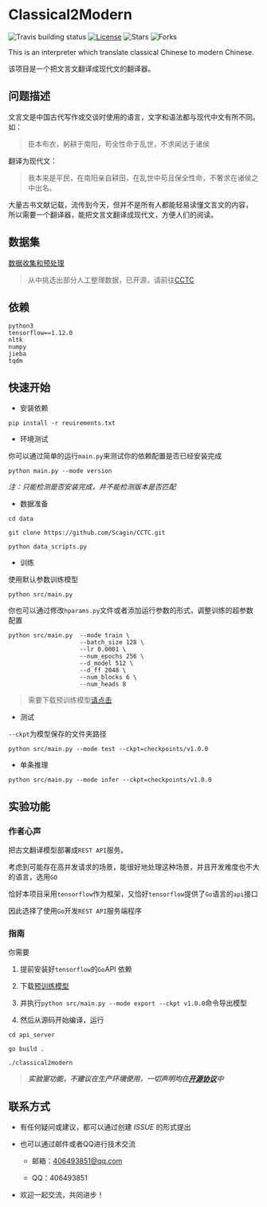 # Classical2Modern

![Travis building status](https://img.shields.io/travis/scagin/Classical2Modern/master)
[![License](https://img.shields.io/github/license/scagin/Classical2Modern)](https://github.com/Scagin/Classical2Modern/blob/master/LICENSE)
![Stars](https://img.shields.io/github/stars/scagin/Classical2Modern)
![Forks](https://img.shields.io/github/forks/scagin/Classical2Modern)

This is an interpreter which translate classical Chinese to modern Chinese.

该项目是一个把文言文翻译成现代文的翻译器。

## 问题描述

文言文是中国古代写作或交谈时使用的语言，文字和语法都与现代中文有所不同。如：
> 臣本布衣，躬耕于南阳，苟全性命于乱世，不求闻达于诸侯

翻译为现代文：
> 我本来是平民，在南阳亲自耕田，在乱世中苟且保全性命，不奢求在诸侯之中出名。

大量古书文献记载，流传到今天，但并不是所有人都能轻易读懂文言文的内容，
所以需要一个翻译器，能把文言文翻译成现代文，方便人们的阅读。

## 数据集

[数据收集和预处理](data)

> 从中挑选出部分人工整理数据，已开源，请前往[CCTC](https://github.com/Scagin/CCTC)

## 依赖

```
python3
tensorflow==1.12.0
nltk
numpy
jieba
tqdm
```

## 快速开始

- 安装依赖

```shell script
pip install -r reuirements.txt
```

- 环境测试

你可以通过简单的运行`main.py`来测试你的依赖配置是否已经安装完成

```shell script
python main.py --mode version
```

*注：只能检测是否安装完成，并不能检测版本是否匹配*

- 数据准备

```
cd data

git clone https://github.com/Scagin/CCTC.git

python data_scripts.py
```

- 训练

使用默认参数训练模型

```
python src/main.py
```

你也可以通过修改`hparams.py`文件或者添加运行参数的形式，调整训练的超参数配置

```
python src/main.py  --mode train \
                    --batch_size 128 \
                    --lr 0.0001 \
                    --num_epochs 256 \
                    --d_model 512 \
                    --d_ff 2048 \
                    --num_blocks 6 \
                    --num_heads 8
```

> 需要下载预训练模型[请点击](https://pan.baidu.com/s/1WGJ8G8w8BU7qzTZhiuFdsw)

- 测试

`--ckpt`为模型保存的文件夹路径

```
python src/main.py --mode test --ckpt=checkpoints/v1.0.0
```

- 单条推理

```
python src/main.py --mode infer --ckpt=checkpoints/v1.0.0
```

## 实验功能

### 作者心声

把古文翻译模型部署成`REST API`服务。

考虑到可能存在高并发请求的场景，能很好地处理这种场景，并且开发难度也不大的语言，选用`GO`

恰好本项目采用`tensorflow`作为框架，又恰好`tensorflow`提供了`Go`语言的`api`接口

因此选择了使用`Go`开发`REST API`服务端程序

### 指南

你需要
1. 提前安装好`tensorflow`的`Go`API 依赖

2. 下载[预训练模型](https://pan.baidu.com/s/1WGJ8G8w8BU7qzTZhiuFdsw) 

3. 并执行`python src/main.py --mode export --ckpt v1.0.0`命令导出模型

4. 然后从源码开始编译，运行

```
cd api_server

go build .

./classical2modern
```

> ***实验室功能，不建议在生产环境使用，一切声明均在[开源协议](./LICENSE)中***

## 联系方式

 - 有任何疑问或建议，都可以通过创建 *ISSUE* 的形式提出

 - 也可以通过邮件或者QQ进行技术交流

   - 邮箱：406493851@qq.com
   
   - QQ：406493851

 - 欢迎一起交流，共同进步！


